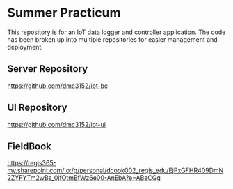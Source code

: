 # Summer Practicum
This repository is for an IoT data logger and controller application. The code has been broken up into multiple repositories for easier management and deployment.

## Server Repository
https://github.com/dmc3152/iot-be

## UI Repository
https://github.com/dmc3152/iot-ui

## FieldBook
https://regis365-my.sharepoint.com/:o:/g/personal/dcook002_regis_edu/EjPxGFHR409DmN2ZYFYTm2wBs_0jfOtmBfWz6e00-AnEbA?e=ABeCGg